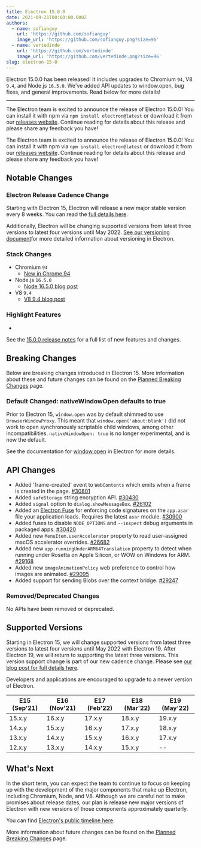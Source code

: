 ```yaml
---
title: Electron 15.0.0
date: 2021-09-21T00:00:00.000Z
authors:
  - name: sofianguy
    url: 'https://github.com/sofianguy'
    image_url: 'https://github.com/sofianguy.png?size=96'
  - name: vertedinde
    url: 'https://github.com/vertedinde'
    image_url: 'https://github.com/vertedinde.png?size=96'
slug: electron-15-0
---
```


Electron 15.0.0 has been released! It includes upgrades to Chromium `94`, V8 `9.4`, and Node.js `16.5.0`. We've added API updates to window.open, bug fixes, and general improvements. Read below for more details!

---

The Electron team is excited to announce the release of Electron 15.0.0! You can install it with npm via `npm install electron@latest` or download it from our [releases website](https://electronjs.org/releases/stable). Continue reading for details about this release and please share any feedback you have!

The Electron team is excited to announce the release of Electron 15.0.0! You can install it with npm via `npm install electron@latest` or download it from our [releases website](https://electronjs.org/releases/stable). Continue reading for details about this release and please share any feedback you have!

## Notable Changes

### Electron Release Cadence Change

Starting with Electron 15, Electron will release a new major stable version every 8 weeks. You can read the [full details here](https://www.electronjs.org/blog/8-week-cadence).

Additionally, Electron will be changing supported versions from latest three versions to latest four versions until May 2022. [See our versioning document](https://electronjs.org/docs/tutorial/electron-versioning)for more detailed information about versioning in Electron.

### Stack Changes

* Chromium `94`
    * [New in Chrome 94](https://developer.chrome.com/blog/new-in-chrome-94/)
* Node.js `16.5.0`
    * [Node 16.5.0 blog post](https://nodejs.org/en/blog/release/v16.5.0/)
* V8 `9.4`
    * [V8 9.4 blog post](https://v8.dev/blog/v8-release-94)

### Highlight Features

* 

See the [15.0.0 release notes](https://github.com/electron/electron/releases/tag/v15.0.0) for a full list of new features and changes.

## Breaking Changes

Below are breaking changes introduced in Electron 15. More information about these and future changes can be found on the [Planned Breaking Changes](https://www.electronjs.org/docs/breaking-changes) page.

### Default Changed: nativeWindowOpen defaults to true

Prior to Electron 15, `window.open` was by default shimmed to use `BrowserWindowProxy`. This meant that `window.open('about:blank')` did not work to open synchronously scriptable child windows, among other incompatibilities. `nativeWindowOpen: true` is no longer experimental, and is now the default.

See the documentation for [window.open](https://www.electronjs.org/docs/api/window-open) in Electron for more details.


## API Changes

* Added 'frame-created' event to `WebContents` which emits when a frame is created in the page. [#30801](https://github.com/electron/electron/pull/30801) 
* Added `safeStorage` string encryption API. [#30430](https://github.com/electron/electron/pull/30430) 
* Added `signal` option to `dialog.showMessageBox`. [#26102](https://github.com/electron/electron/pull/26102) 
* Added an [Electron Fuse](https://www.electronjs.org/docs/tutorial/fuses) for enforcing code signatures on the `app.asar` file your application loads.  Requires the latest `asar` module. [#30900](https://github.com/electron/electron/pull/30900) 
* Added fuses to disable `NODE_OPTIONS` and `--inspect` debug arguments in packaged apps. [#30420](https://github.com/electron/electron/pull/30420)
* Added new `MenuItem.userAccelerator` property to read user-assigned macOS accelerator overrides. [#26682](https://github.com/electron/electron/pull/26682) 
* Added new `app.runningUnderARM64Translation` property to detect when running under Rosetta on Apple Silicon, or WOW on Windows for ARM. [#29168](https://github.com/electron/electron/pull/29168) 
* Added new `imageAnimationPolicy` web preference to control how images are animated. [#29095](https://github.com/electron/electron/pull/29095) 
* Added support for sending Blobs over the context bridge. [#29247](https://github.com/electron/electron/pull/29247)


### Removed/Deprecated Changes

No APIs have been removed or deprecated.

## Supported Versions

Starting in Electron 15, we will change supported versions from latest three versions to latest four versions until May 2022 with Electron 19. After Electron 19, we will return to supporting the latest three versions. This version support change is part of our new cadence change. Please see [our blog post for full details here](https://www.electronjs.org/blog/8-week-cadence/#-will-electron-extend-the-number-of-supported-versions).

Developers and applications are encouraged to upgrade to a newer version of Electron.

|	E15 (Sep'21) |	E16 (Nov'21) |	E17 (Feb'22) |	E18 (Mar'22) |	E19 (May'22) |
| ---- | ---- | ---- | ---- | ---- |
|	15.x.y |	16.x.y |	17.x.y |	18.x.y |	19.x.y |
|	14.x.y |	15.x.y |	16.x.y |	17.x.y |	18.x.y |
|	13.x.y |	14.x.y |	15.x.y |	16.x.y |	17.x.y |
|	12.x.y |	13.x.y |	14.x.y |	15.x.y |	-- |

## What's Next

In the short term, you can expect the team to continue to focus on keeping up with the development of the major components that make up Electron, including Chromium, Node, and V8. Although we are careful not to make promises about release dates, our plan is release new major versions of Electron with new versions of those components approximately quarterly.

You can find [Electron's public timeline here](https://electronjs.org/docs/tutorial/electron-timelines).

More information about future changes can be found on the [Planned Breaking Changes](https://github.com/electron/electron/blob/main/docs/breaking-changes.md) page.

